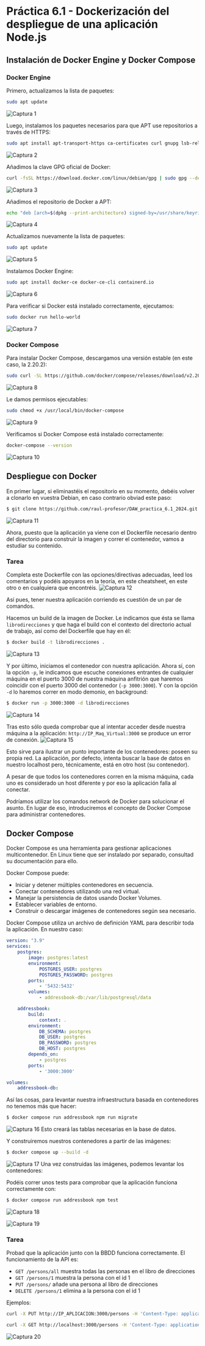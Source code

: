 # Práctica 6.1 - Dockerización del despliegue de una aplicación Node.js

## Instalación de Docker Engine y Docker Compose

### Docker Engine

Primero, actualizamos la lista de paquetes:

```bash
sudo apt update
```
![Captura 1](images/Practica6.1/1.png)

Luego, instalamos los paquetes necesarios para que APT use repositorios a través de HTTPS:

```bash
sudo apt install apt-transport-https ca-certificates curl gnupg lsb-release
```
![Captura 2](images/Practica6.1/2.png)

Añadimos la clave GPG oficial de Docker:

```bash 
curl -fsSL https://download.docker.com/linux/debian/gpg | sudo gpg --dearmor -o /usr/share/keyrings/docker-archive-keyring.gpg
```
![Captura 3](images/Practica6.1/3.png)

Añadimos el repositorio de Docker a APT:

```bash
echo "deb [arch=$(dpkg --print-architecture) signed-by=/usr/share/keyrings/docker-archive-keyring.gpg] https://download.docker.com/linux/debian $(lsb_release -cs) stable" | sudo tee /etc/apt/sources.list.d/docker.list > /dev/null
```
![Captura 4](images/Practica6.1/4.png)

Actualizamos nuevamente la lista de paquetes:

```bash
sudo apt update
```
![Captura 5](images/Practica6.1/5.png)

Instalamos Docker Engine:

```bash
sudo apt install docker-ce docker-ce-cli containerd.io
```
![Captura 6](images/Practica6.1/6.png)

Para verificar si Docker está instalado correctamente, ejecutamos:

```bash
sudo docker run hello-world
```
![Captura 7](images/Practica6.1/7.png)

### Docker Compose

Para instalar Docker Compose, descargamos una versión estable (en este caso, la 2.20.2):

```bash
sudo curl -SL https://github.com/docker/compose/releases/download/v2.20.2/docker-compose-linux-$(uname -m) -o /usr/local/bin/docker-compose
```
![Captura 8](images/Practica6.1/8.png)

Le damos permisos ejecutables:

```bash
sudo chmod +x /usr/local/bin/docker-compose
```
![Captura 9](images/Practica6.1/9.png)

Verificamos si Docker Compose está instalado correctamente:

```bash
docker-compose --version
```
![Captura 10](images/Practica6.1/10.png)

## Despliegue con Docker

En primer lugar, si eliminastéis el repositorio en su momento, debéis volver a clonarlo en vuestra Debian, en caso contrario obviad este paso:

```bash
$ git clone https://github.com/raul-profesor/DAW_practica_6.1_2024.git
```
![Captura 11](images/Practica6.1/11.png)

Ahora, puesto que la aplicación ya viene con el Dockerfile necesario dentro del directorio para construir la imagen y correr el contenedor, vamos a estudiar su contenido.

### Tarea

Completa este Dockerfile con las opciones/directivas adecuadas, leed los comentarios y podéis apoyaros en la teoría, en este cheatsheet, en este otro o en cualquiera que encontréis.
![Captura 12](images/Practica6.1/12.png)

Así pues, tener nuestra aplicación corriendo es cuestión de un par de comandos.

Hacemos un build de la imagen de Docker. Le indicamos que ésta se llama `librodirecciones` y que haga el build con el contexto del directorio actual de trabajo, así como del Dockerfile que hay en él:

```bash
$ docker build -t librodirecciones .
```
![Captura 13](images/Practica6.1/13.png)

Y por último, iniciamos el contenedor con nuestra aplicación. Ahora sí, con la opción `-p`, le indicamos que escuche conexiones entrantes de cualquier máquina en el puerto 3000 de nuestra máquina anfitrión que haremos coincidir con el puerto 3000 del contenedor (`-p 3000:3000`). Y con la opción `-d` lo haremos correr en modo demonio, en background:

```bash
$ docker run -p 3000:3000 -d librodirecciones
```
![Captura 14](images/Practica6.1/14.png)

Tras esto sólo queda comprobar que al intentar acceder desde nuestra máquina a la aplicación: `http://IP_Maq_Virtual:3000` se produce un error de conexión.
![Captura 15](images/Practica6.1/15.png)

Esto sirve para ilustrar un punto importante de los contenedores: poseen su propia red. La aplicación, por defecto, intenta buscar la base de datos en nuestro localhost pero, técnicamente, está en otro host (su contenedor).

A pesar de que todos los contenedores corren en la misma máquina, cada uno es considerado un host diferente y por eso la aplicación falla al conectar.

Podríamos utilizar los comandos network de Docker para solucionar el asunto. En lugar de eso, introduciremos el concepto de Docker Compose para administrar contenedores.

## Docker Compose

Docker Compose es una herramienta para gestionar aplicaciones multicontenedor. En Linux tiene que ser instalado por separado, consultad su documentación para ello.

Docker Compose puede:

- Iniciar y detener múltiples contenedores en secuencia.
- Conectar contenedores utilizando una red virtual.
- Manejar la persistencia de datos usando Docker Volumes.
- Establecer variables de entorno.
- Construir o descargar imágenes de contenedores según sea necesario.

Docker Compose utiliza un archivo de definición YAML para describir toda la aplicación. En nuestro caso:

```yaml
version: "3.9"
services:
    postgres:
        image: postgres:latest
        environment:
            POSTGRES_USER: postgres
            POSTGRES_PASSWORD: postgres
        ports: 
            - '5432:5432'
        volumes:
            - addressbook-db:/var/lib/postgresql/data

    addressbook:
        build:
            context: .
        environment:
            DB_SCHEMA: postgres
            DB_USER: postgres
            DB_PASSWORD: postgres
            DB_HOST: postgres
        depends_on:
            - postgres
        ports:
            - '3000:3000'

volumes:
    addressbook-db:
```

Así las cosas, para levantar nuestra infraestructura basada en contenedores no tenemos más que hacer:

```bash
$ docker compose run addressbook npm run migrate
```
![Captura 16](images/Practica6.1/16.png)
Esto creará las tablas necesarias en la base de datos.

Y construiremos nuestros contenedores a partir de las imágenes:

```bash
$ docker compose up --build -d
```
![Captura 17](images/Practica6.1/17.png)
Una vez construidas las imágenes, podemos levantar los contenedores:

Podéis correr unos tests para comprobar que la aplicación funciona correctamente con:

```bash
$ docker compose run addressbook npm test
```
![Captura 18](images/Practica6.1/18.png)

![Captura 19](images/Practica6.1/19.png)
### Tarea

Probad que la aplicación junto con la BBDD funciona correctamente. El funcionamiento de la API es:

- `GET /persons/all` muestra todas las personas en el libro de direcciones
- `GET /persons/1` muestra la persona con el id 1
- `PUT /persons/` añade una persona al libro de direcciones
- `DELETE /persons/1` elimina a la persona con el id 1

Ejemplos:

```bash
curl -X PUT http://IP_APLICACION:3000/persons -H 'Content-Type: application/json' -d '{"id": 1, "firstName": "Raúl", "lastName": "Profesor"}'

curl -X GET http://localhost:3000/persons -H 'Content-Type: application/json'
```
![Captura 20](images/Practica6.1/20.png)
